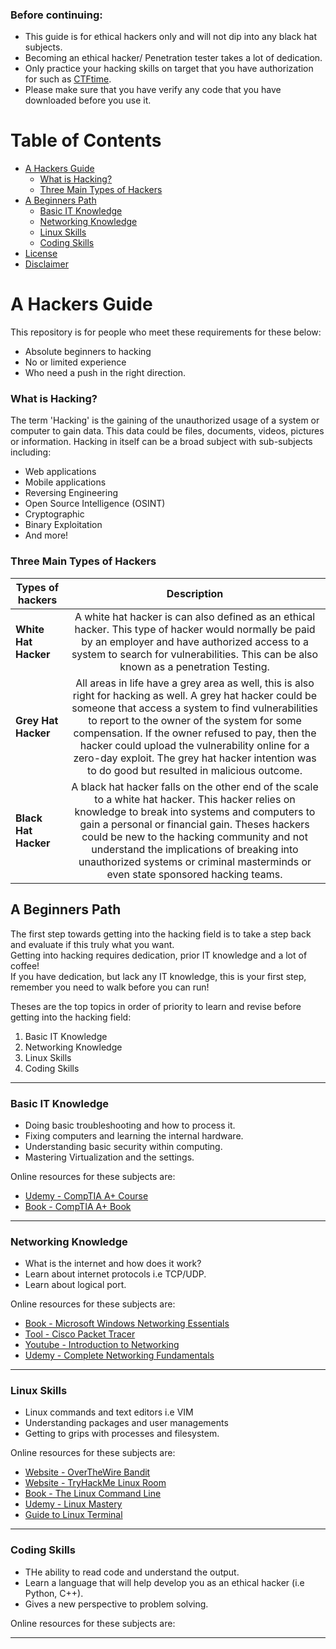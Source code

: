 ### Before continuing:

* This guide is for ethical hackers only and will not dip into any black hat subjects.
* Becoming an ethical hacker/ Penetration tester takes a lot of dedication.
* Only practice your hacking skills on target that you have authorization for such as [CTFtime](https://ctftime.org/).
* Please make sure that you have verify any code that you have downloaded before you use it.

#   Table of Contents
* [A Hackers Guide](#A-Hackers-Guide)
    * [What is Hacking?](#What-is-Hacking-?)
    * [Three Main Types of Hackers](#Three-Main-Types-of-Hackers)
* [A Beginners Path](#A-Beginners-Path)
    * [Basic IT Knowledge](#Basic-IT-Knowledge)
    * [Networking Knowledge](#Networking-Knowledge)
    * [Linux Skills](#Linux-Skills)
    * [Coding Skills](#Coding-Skills)
* [License](#Licence)
* [Disclaimer](#Disclaimer)


# A Hackers Guide

This repository is for  people who meet these requirements for these below:

* Absolute beginners to hacking
* No or limited experience
* Who need a push in the right direction.  

### What is Hacking?
The term 'Hacking' is the gaining of the unauthorized usage of a system or computer to gain data. 
This data could be files, documents, videos, pictures or information. Hacking in itself can be a broad subject with sub-subjects including:

* Web applications
* Mobile applications
* Reversing Engineering 
* Open Source Intelligence (OSINT)
* Cryptographic
* Binary Exploitation
* And more!

### Three Main Types of Hackers
| Types of hackers  | Description   |
| -------------     |:-------------:|
| **White Hat Hacker**  | A white hat hacker is can also defined as an ethical hacker. This type of hacker would normally be paid by an employer and have authorized access to a system to search for vulnerabilities. This can be also known as a  penetration Testing. | 
| **Grey Hat Hacker**   | All areas in life have a grey area as well, this is also right for hacking as well. A grey hat hacker could be someone that access a system to find vulnerabilities to report to the owner of the system for some compensation. If the owner refused to pay, then the hacker could upload the vulnerability online for a zero-day exploit. The grey hat hacker intention was to do good but resulted in malicious outcome.  |
| **Black Hat Hacker**  | A black hat hacker falls on the other end of the scale to a white hat hacker. This hacker relies on knowledge to break into systems and computers to gain a personal or financial gain. Theses hackers could be new to the hacking community and not understand the implications of breaking into unauthorized systems or criminal masterminds or even state sponsored hacking teams.   |


## A Beginners Path
The first step towards getting into the hacking field is to take a step back and evaluate if this truly what you want.  
Getting into hacking requires dedication, prior IT knowledge and a lot of coffee!  
If you have dedication, but lack any IT knowledge, this is your first step, remember you need to walk before you can run!  

Theses are the top topics in order of priority to learn and revise before getting into the hacking field:  
1. Basic IT Knowledge
2. Networking Knowledge
3. Linux Skills
4. Coding Skills

---

### Basic IT Knowledge
* Doing basic troubleshooting and how to process it.  
* Fixing computers and learning the internal hardware.  
* Understanding basic security within computing.  
* Mastering Virtualization and the settings.

Online resources for these subjects are:
* [Udemy - CompTIA A+ Course](https://www.udemy.com/course/new-comptia-a-2019-certification-1001-the-total-course/)
* [Book - CompTIA A+ Book](https://www.amazon.co.uk/CompTIA-Certification-Guide-220-1001-220-1002/dp/1260454037)

---

### Networking Knowledge
* What is the internet and how does it work?
* Learn about internet protocols i.e TCP/UDP.
* Learn about logical port.

Online resources for these subjects are:
* [Book - Microsoft Windows Networking Essentials](https://www.amazon.co.uk/Microsoft-Windows-Networking-Essentials-Darril/dp/1118016858)
* [Tool - Cisco Packet Tracer](https://www.netacad.com/courses/packet-tracer)
* [Youtube - Introduction to Networking](https://www.youtube.com/watch?v=cNwEVYkx2Kk&list=PLDQaRcbiSnqF5U8ffMgZzS7fq1rHUI3Q8)
* [Udemy - Complete Networking Fundamentals](https://www.udemy.com/course/complete-networking-fundamentals-course-ccna-start/)

---

### Linux Skills
* Linux commands and text editors i.e VIM
* Understanding packages and user managements
* Getting to grips with processes and filesystem.

Online resources for these subjects are:
* [Website - OverTheWire Bandit](https://overthewire.org/wargames/bandit/)
* [Website - TryHackMe Linux Room](https://tryhackme.com/room/linux1)
* [Book - The Linux Command Line](https://www.amazon.co.uk/Linux-Command-Line-2nd/dp/1593279523/ref=sr_1_1?dchild=1&keywords=linux+commands&qid=1610666871&s=books&sr=1-1)
* [Udemy - Linux Mastery](https://www.udemy.com/course/linux-mastery/)
* [Guide to Linux Terminal](https://www.youtube.com/watch?v=s3ii48qYBxA)

---

### Coding Skills
* THe ability to read code and understand the output.
* Learn a language that will help develop you as an ethical hacker (i.e Python, C++).
* Gives a new perspective to problem solving.

Online resources for these subjects are:

---